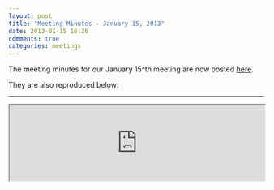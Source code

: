 ```yaml
---
layout: post
title: "Meeting Minutes - January 15, 2013"
date: 2013-01-15 16:26
comments: true
categories: meetings
---
```

The meeting minutes for our January 15^th meeting are now posted [here](/meeting-minutes).

They are also reproduced below:

---
<iframe style="width:100%;" src="https://docs.google.com/document/pub?id=1MgitEQ7kibnpzQov8Wnj6Bx0X7HxGtGFRQYhRffdspA&amp;embedded=true"></iframe>
